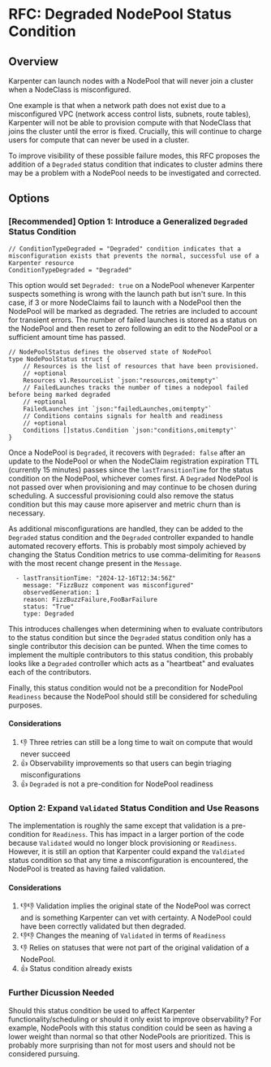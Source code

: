 # RFC: Degraded NodePool Status Condition

## Overview

Karpenter can launch nodes with a NodePool that will never join a cluster when a NodeClass is misconfigured.

One example is that when a network path does not exist due to a misconfigured VPC (network access control lists, subnets, route tables), Karpenter will not be able to provision compute with that NodeClass that joins the cluster until the error is fixed. Crucially, this will continue to charge users for compute that can never be used in a cluster.

To improve visibility of these possible failure modes, this RFC proposes the addition of a `Degraded` status condition that indicates to cluster admins there may be a problem with a NodePool needs to be investigated and corrected.

## Options

### [Recommended] Option 1: Introduce a Generalized `Degraded` Status Condition

```
// ConditionTypeDegraded = "Degraded" condition indicates that a misconfiguration exists that prevents the normal, successful use of a Karpenter resource
ConditionTypeDegraded = "Degraded"
```

This option would set `Degraded: true` on a NodePool whenever Karpenter suspects something is wrong with the launch path but isn't sure. In this case, if 3 or more NodeClaims fail to launch with a NodePool then the NodePool will be marked as degraded. The retries are included to account for transient errors. The number of failed launches is stored as a status on the NodePool and then reset to zero following an edit to the NodePool or a sufficient amount time has passed.

```
// NodePoolStatus defines the observed state of NodePool
type NodePoolStatus struct {
	// Resources is the list of resources that have been provisioned.
	// +optional
	Resources v1.ResourceList `json:"resources,omitempty"`
	// FailedLaunches tracks the number of times a nodepool failed before being marked degraded
	// +optional
	FailedLaunches int `json:"failedLaunches,omitempty"`
	// Conditions contains signals for health and readiness
	// +optional
	Conditions []status.Condition `json:"conditions,omitempty"`
}
```

Once a NodePool is `Degraded`, it recovers with `Degraded: false` after an update to the NodePool or when the NodeClaim registration expiration TTL (currently 15 minutes) passes since the `lastTransitionTime` for the status condition on the NodePool, whichever comes first. A `Degraded` NodePool is not passed over when provisioning and may continue to be chosen during scheduling. A successful provisioning could also remove the status condition but this may cause more apiserver and metric churn than is necessary.

As additional misconfigurations are handled, they can be added to the `Degraded` status condition and the `Degraded` controller expanded to handle automated recovery efforts. This is probably most simpoly achieved by changing the Status Condition metrics to use comma-delimiting for `Reason`s with the most recent change present in the `Message`.

```
  - lastTransitionTime: "2024-12-16T12:34:56Z"
    message: "FizzBuzz component was misconfigured"
    observedGeneration: 1
    reason: FizzBuzzFailure,FooBarFailure
    status: "True"
    type: Degraded
```

This introduces challenges when determining when to evaluate contributors to the status condition but since the `Degraded` status condition only has a single contributor this decision can be punted. When the time comes to implement the multiple contributors to this status condition, this probably looks like a `Degraded` controller which acts as a "heartbeat" and evaluates each of the contributors.

Finally, this status condition would not be a precondition for NodePool `Readiness` because the NodePool should still be considered for scheduling purposes.

#### Considerations

1. 👎 Three retries can still be a long time to wait on compute that would never succeed
2. 👍 Observability improvements so that users can begin triaging misconfigurations
3. 👍 `Degraded` is not a pre-condition for NodePool readiness

### Option 2: Expand `Validated` Status Condition and Use Reasons

The implementation is roughly the same except that validation is a pre-condition for `Readiness`. This has impact in a larger portion of the code because `Validated` would no longer block provisioning or `Readiness`. However, it is still an option that Karpenter could expand the `Valdiated` status condition so that any time a misconfiguration is encountered, the NodePool is treated as having failed validation.

#### Considerations

1. 👎👎 Validation implies the original state of the NodePool was correct and is something Karpenter can vet with certainty. A NodePool could have been correctly validated but then degraded.
2. 👎👎 Changes the meaning of `Validated` in terms of `Readiness`
3. 👎 Relies on statuses that were not part of the original validation of a NodePool.
4. 👍 Status condition already exists

### Further Dicussion Needed

Should this status condition be used to affect Karpenter functionality/scheduling or should it only exist to improve observability? For example, NodePools with this status condition could be seen as having a lower weight than normal so that other NodePools are prioritized. This is probably more surprising than not for most users and should not be considered pursuing.
